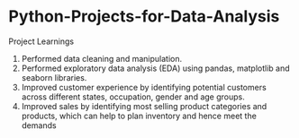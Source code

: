 # Python-Projects-for-Data-Analysis


Project Learnings

1. Performed data cleaning and manipulation.
3. Performed exploratory data analysis (EDA) using pandas, matplotlib and seaborn libraries.
4. Improved customer experience by identifying potential customers across different states, occupation, gender and age groups.
5. Improved sales by identifying most selling product categories and products, which can help to plan inventory and hence meet the demands
